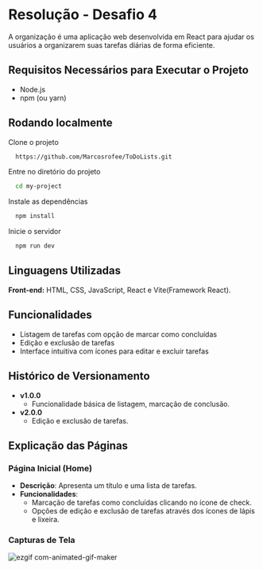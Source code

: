 
# Resolução - Desafio 4

A organização é uma aplicação web desenvolvida em React para ajudar os usuários a organizarem suas tarefas diárias de forma eficiente.

## Requisitos Necessários para Executar o Projeto
- Node.js
- npm (ou yarn)
## Rodando localmente

Clone o projeto

```bash
  https://github.com/Marcosrofee/ToDoLists.git
```

Entre no diretório do projeto

```bash
  cd my-project
```

Instale as dependências

```bash
  npm install
```

Inicie o servidor

```bash
  npm run dev
```


## Linguagens Utilizadas

**Front-end:** HTML, CSS, JavaScript, React e Vite(Framework React).




## Funcionalidades

- Listagem de tarefas com opção de marcar como concluídas
- Edição e exclusão de tarefas
- Interface intuitiva com ícones para editar e excluir tarefas

## Histórico de Versionamento

- **v1.0.0**
  - Funcionalidade básica de listagem, marcação de conclusão.
- **v2.0.0**
  - Edição e exclusão de tarefas.
## Explicação das Páginas

### Página Inicial (Home)
- **Descrição**: Apresenta um título e uma lista de tarefas.
- **Funcionalidades**:
  - Marcação de tarefas como concluídas clicando no ícone de check.
  - Opções de edição e exclusão de tarefas através dos ícones de lápis e lixeira.

### Capturas de Tela

![ezgif com-animated-gif-maker](https://github.com/user-attachments/assets/e4109111-f5cd-4a62-9c7b-fba9b1c89f46)
